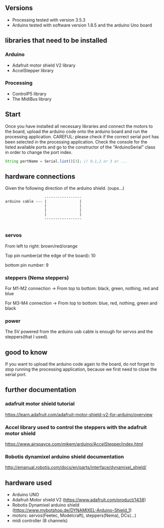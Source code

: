 ## Versions
- Processing tested with version 3.5.3
- Arduino tested with software version 1.8.5 and the arduino Uno board

## libraries that need to be installed
### Arduino
- Adafruit motor shield V2 library
- AccelStepper library

### Processing
- ControlP5 library
- The MidiBus library

## Start
Once you have installed all necessary libraries and connect the motors to the board, upload the arduino code onto the arduino board and run the processing application.
CAREFUL: please check if the correct serial port has been selected in the processing application. Check the console for the listed available ports and go to the constructor of the "ArduinoSerial" class in order to change the port index. 

``` javascript
String portName = Serial.list()[3]; // 0,1,2 or 3 or ...
```

## hardware connections

Given the following direction of the arduino shield. (oups...)
``` 
				  -----------------
arduino cable --- |				  |
				  |				  |
				  |				  |
				  |				  |
				  -----------------
	
```
### servos
From left to right: brown/red/orange

Top pin number(at the edge of the board): 10

bottom pin number: 9

### steppers (Nema steppers)

For M1-M2 connection -> From top to bottom: black, green, nothing, red and blue

For M3-M4 connection -> From top to bottom: blue, red, nothing, green and black

### power
The 5V powered from the arduino usb cable is enough for servos and the steppers(that I used).

## good to know
If you want to upload the arduino code again to the board, do not forget to stop running the processing application, because we first need to close the serial port.

## further documentation
### adafruit motor shield tutorial
https://learn.adafruit.com/adafruit-motor-shield-v2-for-arduino/overview

### Accel library used to control the steppers with the adafruit motor shield
https://www.airspayce.com/mikem/arduino/AccelStepper/index.html

### Robotis dynamixel arduino shield documentation
http://emanual.robotis.com/docs/en/parts/interface/dynamixel_shield/

## hardware used
- Arduino UNO
- Adafruit Motor shield V2 (https://www.adafruit.com/product/1438)
- Robotis Dynamixel arduino shield (https://www.mybotshop.de/DYNAMIXEL-Arduino-Shield_1)
- motors: servos(Feetec, Modelcraft), steppers(Nema), DCs(...)
- midi controller (8 channels)
